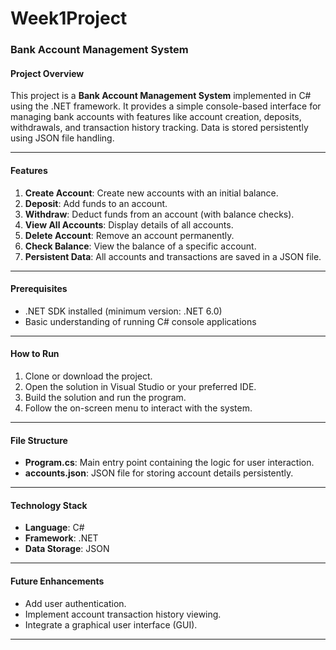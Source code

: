 # Week1Project
### Bank Account Management System

#### Project Overview
This project is a **Bank Account Management System** implemented in C# using the .NET framework. It provides a simple console-based interface for managing bank accounts with features like account creation, deposits, withdrawals, and transaction history tracking. Data is stored persistently using JSON file handling.

---

#### Features
1. **Create Account**: Create new accounts with an initial balance.
2. **Deposit**: Add funds to an account.
3. **Withdraw**: Deduct funds from an account (with balance checks).
4. **View All Accounts**: Display details of all accounts.
5. **Delete Account**: Remove an account permanently.
6. **Check Balance**: View the balance of a specific account.
7. **Persistent Data**: All accounts and transactions are saved in a JSON file.

---

#### Prerequisites
- .NET SDK installed (minimum version: .NET 6.0)
- Basic understanding of running C# console applications

---

#### How to Run
1. Clone or download the project.
2. Open the solution in Visual Studio or your preferred IDE.
3. Build the solution and run the program.
4. Follow the on-screen menu to interact with the system.

---

#### File Structure
- **Program.cs**: Main entry point containing the logic for user interaction.
- **accounts.json**: JSON file for storing account details persistently.

---

#### Technology Stack
- **Language**: C#
- **Framework**: .NET
- **Data Storage**: JSON

---

#### Future Enhancements
- Add user authentication.
- Implement account transaction history viewing.
- Integrate a graphical user interface (GUI).

---
